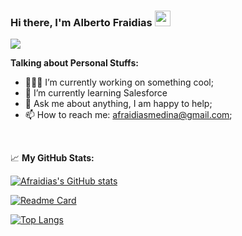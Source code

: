 ### Hi there, I'm Alberto Fraidias <img src="https://media.giphy.com/media/hvRJCLFzcasrR4ia7z/giphy.gif" width="25px">

![](https://komarev.com/ghpvc/?username=afraidias)

**Talking about Personal Stuffs:**

- 👨🏻‍💻 I’m currently working on something cool;
- 🚀 I’m currently learning Salesforce
- 💬 Ask me about anything, I am happy to help;
- 📫 How to reach me: afraidiasmedina@gmail.com;

</br>

📈 **My GitHub Stats:**
</br>

[![Afraidias's GitHub stats](https://github-readme-stats.vercel.app/api?username=afraidias&show_icons=true)](https://github.com/afraidias/afraidias)

[![Readme Card](https://github-readme-stats.vercel.app/api/pin/?username=afraidias&repo=devs-community)](https://github.com/afraidias/devs-community)

[![Top Langs](https://github-readme-stats.vercel.app/api/top-langs/?username=afraidias&layout=compact)](https://github.com/afraidias/afraidias)
